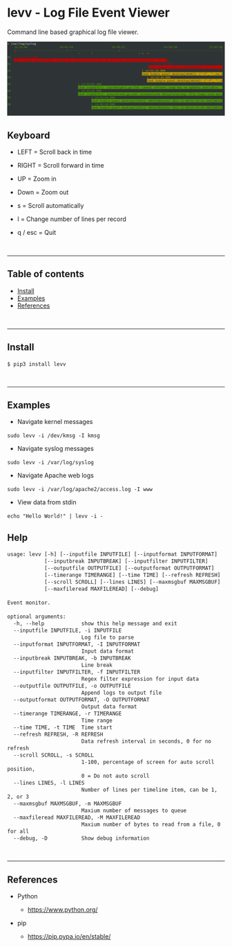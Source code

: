 
# levv - Log File Event Viewer

Command line based graphical log file viewer.

![Screen Shot](https://raw.githubusercontent.com/wheresjames/levv/main/imgs/view-syslog.png)

## Keyboard

* LEFT = Scroll back in time
* RIGHT = Scroll forward in time
* UP = Zoom in
* Down = Zoom out

* s = Scroll automatically
* l = Change number of lines per record
* q / esc = Quit

&nbsp;


---------------------------------------------------------------------
## Table of contents

* [Install](#install)
* [Examples](#examples)
* [References](#references)

&nbsp;

---------------------------------------------------------------------
## Install

    $ pip3 install levv

&nbsp;


---------------------------------------------------------------------
## Examples

* Navigate kernel messages

`sudo levv -i /dev/kmsg -I kmsg`

* Navigate syslog messages

`sudo levv -i /var/log/syslog`

* Navigate Apache web logs

`sudo levv -i /var/log/apache2/access.log -I www`

* View data from stdin

`echo "Hello World!" | levv -i -`


## Help

```
usage: levv [-h] [--inputfile INPUTFILE] [--inputformat INPUTFORMAT]
            [--inputbreak INPUTBREAK] [--inputfilter INPUTFILTER]
            [--outputfile OUTPUTFILE] [--outputformat OUTPUTFORMAT]
            [--timerange TIMERANGE] [--time TIME] [--refresh REFRESH]
            [--scroll SCROLL] [--lines LINES] [--maxmsgbuf MAXMSGBUF]
            [--maxfileread MAXFILEREAD] [--debug]

Event monitor.

optional arguments:
  -h, --help            show this help message and exit
  --inputfile INPUTFILE, -i INPUTFILE
                        Log file to parse
  --inputformat INPUTFORMAT, -I INPUTFORMAT
                        Input data format
  --inputbreak INPUTBREAK, -b INPUTBREAK
                        Line break
  --inputfilter INPUTFILTER, -f INPUTFILTER
                        Regex filter expression for input data
  --outputfile OUTPUTFILE, -o OUTPUTFILE
                        Append logs to output file
  --outputformat OUTPUTFORMAT, -O OUTPUTFORMAT
                        Output data format
  --timerange TIMERANGE, -r TIMERANGE
                        Time range
  --time TIME, -t TIME  Time start
  --refresh REFRESH, -R REFRESH
                        Data refresh interval in seconds, 0 for no refresh
  --scroll SCROLL, -s SCROLL
                        1-100, percentage of screen for auto scroll position,
                        0 = Do not auto scroll
  --lines LINES, -l LINES
                        Number of lines per timeline item, can be 1, 2, or 3
  --maxmsgbuf MAXMSGBUF, -m MAXMSGBUF
                        Maxium number of messages to queue
  --maxfileread MAXFILEREAD, -M MAXFILEREAD
                        Maxium number of bytes to read from a file, 0 for all
  --debug, -D           Show debug information
```

&nbsp;


---------------------------------------------------------------------
## References

- Python
    - https://www.python.org/

- pip
    - https://pip.pypa.io/en/stable/

